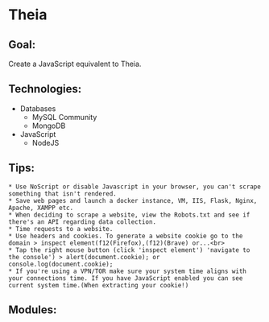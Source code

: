 # Theia
## Goal: 
Create a JavaScript equivalent to Theia.
## Technologies:
* Databases
    * MySQL Community 
    * MongoDB
* JavaScript
    * NodeJS
## Tips:
    * Use NoScript or disable Javascript in your browser, you can't scrape something that isn't rendered.
    * Save web pages and launch a docker instance, VM, IIS, Flask, Nginx, Apache, XAMPP etc.
    * When deciding to scrape a website, view the Robots.txt and see if there's an API regarding data collection.
    * Time requests to a website.
    * Use headers and cookies. To generate a website cookie go to the domain > inspect element(f12(Firefox),(f12)(Brave) or...<br>
    * Tap the right mouse button (click 'inspect element') 'navigate to the console') > alert(document.cookie); or console.log(document.cookie);
    * If you're using a VPN/TOR make sure your system time aligns with your connections time. If you have JavaScript enabled you can see current system time.(When extracting your cookie!)
      
## Modules:

